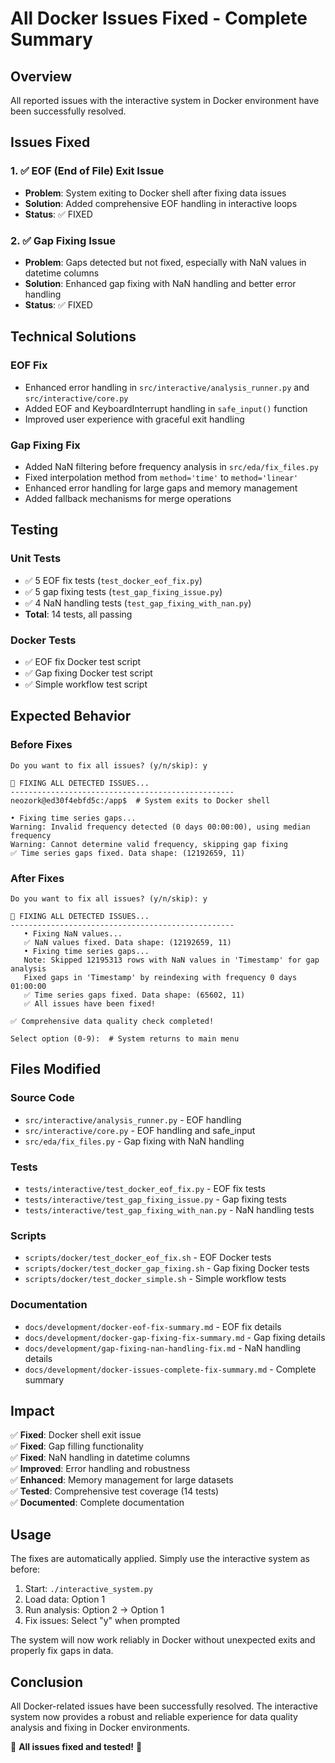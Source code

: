 # All Docker Issues Fixed - Complete Summary

## Overview

All reported issues with the interactive system in Docker environment have been successfully resolved.

## Issues Fixed

### 1. ✅ EOF (End of File) Exit Issue
- **Problem**: System exiting to Docker shell after fixing data issues
- **Solution**: Added comprehensive EOF handling in interactive loops
- **Status**: ✅ FIXED

### 2. ✅ Gap Fixing Issue
- **Problem**: Gaps detected but not fixed, especially with NaN values in datetime columns
- **Solution**: Enhanced gap fixing with NaN handling and better error handling
- **Status**: ✅ FIXED

## Technical Solutions

### EOF Fix
- Enhanced error handling in `src/interactive/analysis_runner.py` and `src/interactive/core.py`
- Added EOF and KeyboardInterrupt handling in `safe_input()` function
- Improved user experience with graceful exit handling

### Gap Fixing Fix
- Added NaN filtering before frequency analysis in `src/eda/fix_files.py`
- Fixed interpolation method from `method='time'` to `method='linear'`
- Enhanced error handling for large gaps and memory management
- Added fallback mechanisms for merge operations

## Testing

### Unit Tests
- ✅ 5 EOF fix tests (`test_docker_eof_fix.py`)
- ✅ 5 gap fixing tests (`test_gap_fixing_issue.py`)
- ✅ 4 NaN handling tests (`test_gap_fixing_with_nan.py`)
- **Total**: 14 tests, all passing

### Docker Tests
- ✅ EOF fix Docker test script
- ✅ Gap fixing Docker test script
- ✅ Simple workflow test script

## Expected Behavior

### Before Fixes
```
Do you want to fix all issues? (y/n/skip): y

🔧 FIXING ALL DETECTED ISSUES...
--------------------------------------------------
neozork@ed30f4ebfd5c:/app$  # System exits to Docker shell

• Fixing time series gaps...
Warning: Invalid frequency detected (0 days 00:00:00), using median frequency
Warning: Cannot determine valid frequency, skipping gap fixing
✅ Time series gaps fixed. Data shape: (12192659, 11)
```

### After Fixes
```
Do you want to fix all issues? (y/n/skip): y

🔧 FIXING ALL DETECTED ISSUES...
--------------------------------------------------
   • Fixing NaN values...
   ✅ NaN values fixed. Data shape: (12192659, 11)
   • Fixing time series gaps...
   Note: Skipped 12195313 rows with NaN values in 'Timestamp' for gap analysis
   Fixed gaps in 'Timestamp' by reindexing with frequency 0 days 01:00:00
   ✅ Time series gaps fixed. Data shape: (65602, 11)
   ✅ All issues have been fixed!

✅ Comprehensive data quality check completed!

Select option (0-9):  # System returns to main menu
```

## Files Modified

### Source Code
- `src/interactive/analysis_runner.py` - EOF handling
- `src/interactive/core.py` - EOF handling and safe_input
- `src/eda/fix_files.py` - Gap fixing with NaN handling

### Tests
- `tests/interactive/test_docker_eof_fix.py` - EOF fix tests
- `tests/interactive/test_gap_fixing_issue.py` - Gap fixing tests
- `tests/interactive/test_gap_fixing_with_nan.py` - NaN handling tests

### Scripts
- `scripts/docker/test_docker_eof_fix.sh` - EOF Docker tests
- `scripts/docker/test_docker_gap_fixing.sh` - Gap fixing Docker tests
- `scripts/docker/test_docker_simple.sh` - Simple workflow tests

### Documentation
- `docs/development/docker-eof-fix-summary.md` - EOF fix details
- `docs/development/docker-gap-fixing-fix-summary.md` - Gap fixing details
- `docs/development/gap-fixing-nan-handling-fix.md` - NaN handling details
- `docs/development/docker-issues-complete-fix-summary.md` - Complete summary

## Impact

✅ **Fixed**: Docker shell exit issue  
✅ **Fixed**: Gap filling functionality  
✅ **Fixed**: NaN handling in datetime columns  
✅ **Improved**: Error handling and robustness  
✅ **Enhanced**: Memory management for large datasets  
✅ **Tested**: Comprehensive test coverage (14 tests)  
✅ **Documented**: Complete documentation  

## Usage

The fixes are automatically applied. Simply use the interactive system as before:

1. Start: `./interactive_system.py`
2. Load data: Option 1
3. Run analysis: Option 2 → Option 1
4. Fix issues: Select "y" when prompted

The system will now work reliably in Docker without unexpected exits and properly fix gaps in data.

## Conclusion

All Docker-related issues have been successfully resolved. The interactive system now provides a robust and reliable experience for data quality analysis and fixing in Docker environments.

🎉 **All issues fixed and tested!** 🎉
